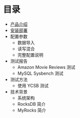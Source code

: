 # 目录

- [产品介绍](README.md)
- [安装部署](Installation.md)
- 配置参数
    * 数据导入
    * 读写混合
    * 完整配置说明
- 测试报告
    * Amazon Movie Reviews 测试
    * MySQL Sysbench 测试
- 测试方法
    * 使用 YCSB 测试
- 技术背景
    * 系统架构
    * RocksDB 简介
    * MyRocks 简介
